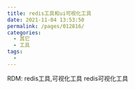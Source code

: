 ```yaml
---
title: redis工具和ui可视化工具
date: 2021-11-04 13:53:50
permalink: /pages/012816/
categories:
  - 其它
  - 工具
tags:
  - 
---
```


RDM: redis工具,可视化工具 redis可视化工具

